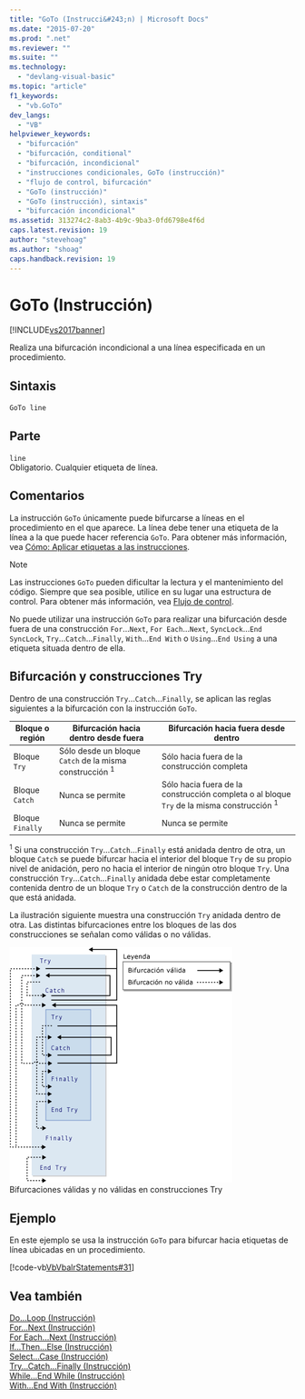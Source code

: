 ```yaml
---
title: "GoTo (Instrucci&#243;n) | Microsoft Docs"
ms.date: "2015-07-20"
ms.prod: ".net"
ms.reviewer: ""
ms.suite: ""
ms.technology: 
  - "devlang-visual-basic"
ms.topic: "article"
f1_keywords: 
  - "vb.GoTo"
dev_langs: 
  - "VB"
helpviewer_keywords: 
  - "bifurcación"
  - "bifurcación, conditional"
  - "bifurcación, incondicional"
  - "instrucciones condicionales, GoTo (instrucción)"
  - "flujo de control, bifurcación"
  - "GoTo (instrucción)"
  - "GoTo (instrucción), sintaxis"
  - "bifurcación incondicional"
ms.assetid: 313274c2-8ab3-4b9c-9ba3-0fd6798e4f6d
caps.latest.revision: 19
author: "stevehoag"
ms.author: "shoag"
caps.handback.revision: 19
---
```

# GoTo (Instrucci&#243;n)
[!INCLUDE[vs2017banner](../../../visual-basic/developing-apps/includes/vs2017banner.md)]

Realiza una bifurcación incondicional a una línea especificada en un procedimiento.  
  
## Sintaxis  
  
```  
GoTo line  
```  
  
## Parte  
 `line`  
 Obligatorio.  Cualquier etiqueta de línea.  
  
## Comentarios  
 La instrucción `GoTo` únicamente puede bifurcarse a líneas en el procedimiento en el que aparece.  La línea debe tener una etiqueta de la línea a la que puede hacer referencia `GoTo`.  Para obtener más información, vea [Cómo: Aplicar etiquetas a las instrucciones](../../../visual-basic/programming-guide/program-structure/how-to-label-statements.md).  
  
> [!NOTE]
>  Las instrucciones `GoTo` pueden dificultar la lectura y el mantenimiento del código.  Siempre que sea posible, utilice en su lugar una estructura de control.  Para obtener más información, vea [Flujo de control](../../../visual-basic/programming-guide/language-features/control-flow/index.md).  
  
 No puede utilizar una instrucción `GoTo` para realizar una bifurcación desde fuera de una construcción `For`...`Next`, `For Each`...`Next`, `SyncLock`...`End SyncLock`, `Try`...`Catch`...`Finally`, `With`...`End With` o `Using`...`End Using` a una etiqueta situada dentro de ella.  
  
## Bifurcación y construcciones Try  
 Dentro de una construcción `Try`...`Catch`...`Finally`, se aplican las reglas siguientes a la bifurcación con la instrucción `GoTo`.  
  
|Bloque o región|Bifurcación hacia dentro desde fuera|Bifurcación hacia fuera desde dentro|  
|---------------------|------------------------------------------|------------------------------------------|  
|Bloque `Try`|Sólo desde un bloque `Catch` de la misma construcción <sup>1</sup>|Sólo hacia fuera de la construcción completa|  
|Bloque `Catch`|Nunca se permite|Sólo hacia fuera de la construcción completa o al bloque `Try` de la misma construcción <sup>1</sup>|  
|Bloque `Finally`|Nunca se permite|Nunca se permite|  
  
 <sup>1</sup> Si una construcción `Try`...`Catch`...`Finally` está anidada dentro de otra, un bloque `Catch` se puede bifurcar hacia el interior del bloque `Try` de su propio nivel de anidación, pero no hacia el interior de ningún otro bloque `Try`.  Una construcción `Try`...`Catch`...`Finally` anidada debe estar completamente contenida dentro de un bloque `Try` o `Catch` de la construcción dentro de la que está anidada.  
  
 La ilustración siguiente muestra una construcción `Try` anidada dentro de otra.  Las distintas bifurcaciones entre los bloques de las dos construcciones se señalan como válidas o no válidas.  
  
 ![Diagrama gráfico de bifurcación en construcciones Try](../../../visual-basic/language-reference/statements/media/trybranching.gif "TryBranching")  
Bifurcaciones válidas y no válidas en construcciones Try  
  
## Ejemplo  
 En este ejemplo se usa la instrucción `GoTo` para bifurcar hacia etiquetas de línea ubicadas en un procedimiento.  
  
 [!code-vb[VbVbalrStatements#31](../../../visual-basic/language-reference/error-messages/codesnippet/visualbasic/goto-statement_1.vb)]  
  
## Vea también  
 [Do...Loop \(Instrucción\)](../../../visual-basic/language-reference/statements/do-loop-statement.md)   
 [For...Next \(Instrucción\)](../../../visual-basic/language-reference/statements/for-next-statement.md)   
 [For Each...Next \(Instrucción\)](../../../visual-basic/language-reference/statements/for-each-next-statement.md)   
 [If...Then...Else \(Instrucción\)](../../../visual-basic/language-reference/statements/if-then-else-statement.md)   
 [Select...Case \(Instrucción\)](../../../visual-basic/language-reference/statements/select-case-statement.md)   
 [Try...Catch...Finally \(Instrucción\)](../../../visual-basic/language-reference/statements/try-catch-finally-statement.md)   
 [While...End While \(Instrucción\)](../../../visual-basic/language-reference/statements/while-end-while-statement.md)   
 [With...End With \(Instrucción\)](../../../visual-basic/language-reference/statements/with-end-with-statement.md)